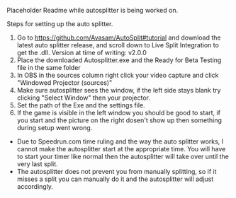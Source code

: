 Placeholder Readme while autosplitter is being worked on.



Steps for setting up the auto splitter.

1. Go to https://github.com/Avasam/AutoSplit#tutorial and download the latest auto splitter release, and scroll down to Live Split Integration to get the .dll. Version at time of writing: v2.0.0
2. Place the downloaded Autosplitter.exe and the Ready for Beta Testing file in the same folder
3. In OBS in the sources column right click your video capture and click "Windowed Projector (sources)"
4. Make sure autosplitter sees the window, if the left side stays blank try clicking "Select Window" then your projector.
5. Set the path of the Exe and the settings file.
6. If the game is visible in the left window you should be good to start, if you start and the picture on the right dosen't show up then something during setup went wrong.

* Due to Speedrun.com time ruling and the way the auto splitter works, I cannot make the autosplitter start at the appropriate time. You will have to start your timer like normal then the autosplitter will take over until the very last split.
* The autosplitter does not prevent you from manually splitting, so if it misses a split you can manually do it and the autosplitter will adjust accordingly.

